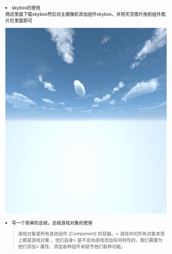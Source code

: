 <li>skybox的使用</li>
商店里面下载skybox然后对主摄像机添加组件skybox，并把天空图片拖到组件图片栏里面即可

![skybox](./skybox.png)

<li>写一个简单的总结，总结游戏对象的使用</li>

> 游戏对象是所有其他组件 (Component) 的容器。> 游戏中的所有对象本质上都是游戏对象 。他们自身> 是不会向游戏添加任何特性的，我们需要为他们添加> 属性、添加各种组件来赋予他们各种功能。